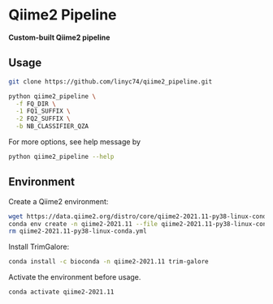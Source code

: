 # Qiime2 Pipeline

**Custom-built Qiime2 pipeline**

## Usage

```bash
git clone https://github.com/linyc74/qiime2_pipeline.git

python qiime2_pipeline \
  -f FQ_DIR \
  -1 FQ1_SUFFIX \
  -2 FQ2_SUFFIX \
  -b NB_CLASSIFIER_QZA
```

For more options, see help message by

```bash
python qiime2_pipeline --help
```

## Environment

Create a Qiime2 environment:

```bash
wget https://data.qiime2.org/distro/core/qiime2-2021.11-py38-linux-conda.yml
conda env create -n qiime2-2021.11 --file qiime2-2021.11-py38-linux-conda.yml
rm qiime2-2021.11-py38-linux-conda.yml
```

Install TrimGalore:

```bash
conda install -c bioconda -n qiime2-2021.11 trim-galore
```

Activate the environment before usage.

```bash
conda activate qiime2-2021.11
```

